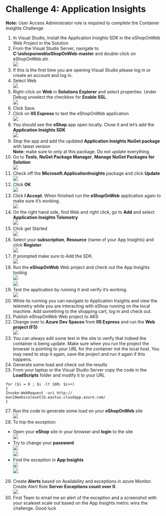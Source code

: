 # Challenge 4: Application Insights 

**Note:** User Access Administrator role is required to complete the Container Insights Challenge<br/>
1. In Visual Studio, Install the Application Insights SDK in the eShopOnWeb Web Project in the Solution<br/>
2. From the Visual Studio Server, navigate to **C:\eshoponweb\eShopOnWeb-master** and double-click on eShopOnWeb.sln<br/>
   <img src="images/vs.jpg"/><br/>
3. If this is the first time you are opening Visual Studio please log in or create an account and log in.<br/>
4. Select Web<br/>
   <img src="images/vs1.jpg"/><br/>
5. Right-click on **Web** in **Solutions Explorer** and select properties. Under Debug unselect the checkbox for **Enable SSL**.<br/>
   <img src="images/vs3.jpg"/><br/>
6. Click Save.<br/>
7. Click on **IIS Express** to test the eShopOnWeb application<br/>
   <img src="images/vs2.jpg"/><br/>
8. You should see the **eShop** app open locally. Close it and let’s add the **Application Insights SDK**<br/>
   <img src="images/vs4.jpg"/><br/>
9. Stop the app and add the updated **Application Insights NuGet package** with latest version<br/>
**Note:** make sure to only at this package.  Do not update everything.<br/>
11. Go to **Tools**, **NuGet Package Manager**, **Manage NuGet Packages for Solution**<br/>
   <img src="images/vs12.jpg"/><br/>
12. Check off the **Microsoft.ApplicationInsights** package and click **Update**<br/>
   <img src="images/vs13.jpg"/><br/>
13. Click **OK**<br/>
   <img src="images/vs14.jpg"/><br/>
14. Click **I Accept**. When finished run the **eShopOnWeb** application again to make sure it’s working.<br/>
   <img src="images/vs15.jpg"/><br/>
15. On the right hand side, find Web and right click, go to **Add** and select **Application Insights Telemetry**<br/>
   <img src="images/vs5.jpg"/><br/>
16. Click get Started<br/>
   <img src="images/vs6.jpg"/><br/>
17. Select your **subscription**, **Resource** (name of your App Insights) and click **Register**.<br/>
   <img src="images/vs7.jpg"/><br/>
18. If prompted make sure to Add the SDK.<br/>
   <img src="images/vs8.jpg"/><br/>
19. Run the **eShopOnWeb** Web project and check out the App Insights tooling<br/>
   <img src="images/vs9.jpg"/><br/>
   <img src="images/vs10.jpg"/><br/>
20. Test the application by running it and verify it’s working.<br/>
   <img src="images/vs11.jpg"/><br/>
21. While its running you can navigate to Application Insights and view the telemetry while you are interacting with eShop running on the local machine. Add something to the shopping cart, log in and check out.<br/>
22. Publish eShopOnWeb Web project to AKS<br/>
23. Change over to **Azure Dev Spaces** from **IIS Express** and run the **Web project (F5)**<br/>
   <img src="images/1.jpg"/><br/>
24. You can always edit some text in the site to verify that indeed the container is being update. Make sure when you run the project the browser is pointing to your URL for the container not the local host. You may need to stop it again, save the project and run it again if this happens.<br/>
25. Generate some load and check out the results<br/>
26. From your laptop or the Visual Studio Server copy the code in the **LoadScripts** folder and modify it to your URL<br/>
```
for ($i = 0 ; $i -lt 100; $i++)
{
Invoke-WebRequest -uri http:// mon19webscalesetlb.eastus.cloudapp.azure.com/
}
```
27. Run the code to generate some load on your **eShopOnWeb** site<br/>
   <img src="images/vs16.jpg"/><br/>
28. To trip the exception:
* Open your **eShop** site in your browser and **login** to the site<br/>
   <img src="images/vs17.jpg"/><br/>
* Try to change your **password**<br/>
   <img src="images/vs18.jpg"/><br/>
   <img src="images/vs19.jpg"/><br/>
* Find the exception in **App Insights**<br/>
   <img src="images/vs20.jpg"/><br/>
   <img src="images/vs21.jpg"/><br/>
29. Create **Alerts** based on Availability and exceptions in azure Monitor.<br/>
Create Alert Rule **Server Exceptions count over 0**.<br/>
   <img src="images/vs22.jpg"/><br/>
30. First Team to email me an alert of the exception and a screenshot with your scaleset scale out based on the App Insights metric wins the challenge. Good luck
